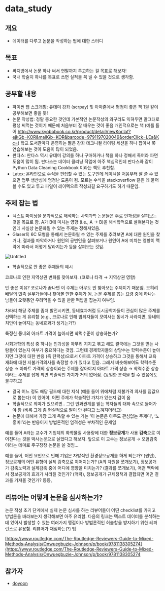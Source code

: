 # data_study
## 개요
- 데이터를 다루고 논문을 작성하는 법에 대한 스터디

## 목표 
- 싸지방에서 논문 하나 써서 연말까지 투고하는 걸 목표로 해보자!
- 국내 학술지 하나를 목표로 쓰면 실적을 꼭 낼 수 있을 것으로 생각함. 

## 공부할 내용
- 파이썬 웹 스크래핑: 유데미 강좌 (scrpay) 및 아마존에서 평점이 좋은 책 1권 같이 공부해보면 좋을 듯! 
- 논문 작성법: 정말 중요한 것인데 기본적인 논문작성의 와꾸라도 익혀두면 말그대로 평생 써먹는 것이기 때문에 처음부터 잘 배우는 것이 좋음
            개인적으로는 책 (예를 들어 http://www.kyobobook.co.kr/product/detailViewKor.laf?ejkGb=KOR&mallGb=KOR&barcode=9791197020049&orderClick=LEa&Kc=)
            학교 도서관마다 운영하는 짦은 강좌
            테크니컬 라이팅 세션을 하나 잡아서 쭉 연습해보는 것이 도움이 많이 되었음. 
- 판다스: 판다스 역시 유데미 강의를 하나 구매하거나 책을 하나 정해서 죽어라 파면 도움이 많이 됨. 판다스는 데이터 클리닝 작업에 아주 핵심적인데 판다스와 같이 Python Data Cleaning Cookbook
         이라는 책도 추천함.  
- Latex: 온라인으로 수식을 편집할 수 있는 도구인데 레이텍을 처음부터 잘 쓸 수 있으면 업무 생산성에 엄청난 도움이 됨. 모르는 수식을 stackoverflow 같은 데 물어볼 수도 있고 투고 파일이 레이텍으로 작성되길 요구하기도 하기 때문임. 


## 주제 잡는 법

- 텍스트 마이닝을 문과적으로 해석하는 사회과학 논문들은 주로 인과성을 살펴보는 것을 목표로 함. A가 B에 미치는 영향 (i.e., A → B)을 해석학적으로 살펴본다는 것인데 사실상 논문화될 수 있는 주제는 정해져있음.
- Glaser의 6C 모형을 통해서 논문화될 수 있는 주제를 추려보면 A에 대한 원인을 찾거나, 결과를 파악하거나 원인의 공변인을 살펴보거나 원인이 A에 미치는 영향이 맥락에 따라서 어떻게 달라지는가 등을 살펴보는 것임.

![Untitled](https://s3-us-west-2.amazonaws.com/secure.notion-static.com/d401b442-8046-4b72-b107-933f53ec8648/Untitled.png)

- 학술적으로 안 좋은 주제들의 예시

코로나로 인한 지역상권 변화를 찾아보자. (코로나 타격 → 지역상권 영향)

안 좋은 이유? 코로나가 끝나면 이 주제는 아무도 안 찾아보는 주제이기 때문임. 오히려 배달의 민족 실무가들이나 찾아볼 만한 주제가 됨. 논문 주제를 뽑는 요령 중에 하나는 남들이 오랫동안 우려먹을 수 있을 만한 떡밥을 잡는지 여부임.

차라리 해당 주제를 좀더 발전시키면, 동네효과처럼 도시공학자들이 관심이 많은 주제를 선택하는 게 유리함 (e.g., 코로나로 인해 범죄자들이 모여사는 동네가 사라지면, 동네의 치안이 높아지는 동네효과가 생기는가?)  

특정한 동네의 아파트 가격이 높아지면 학력수준이 상승하는가? 

사회과학의 특성 중 하나는 인과성을 아무리 지지고 볶고 해도 결국에는 그것을 믿는 사람들이 있는지 여부가 중요하다는 것임. 그런데 경제학자들의 상당수는 학력수준이 높아지면 그것에 대한 반응 (즉 탄력성)으로서 아파트 가격이 상승하고 그것을 통해서 교육재화에 대한 지불가격의사를 측정할 수가 있다고 믿음. 그래서 비슷해보여도 학력수준 상승 → 아파트 가격의 상승이라는 주제를 잡아야지 아파트 가격 상승 → 학력수준 상승이라는 주제를 잡게 되면 학술적인 가치가 거의 없어짐. (동일한 분석을 할 수 있음에도 불구하고) 

- 결국 어느 정도 해당 필드에 대한 지식 (예를 들어 위에처럼 지불가격 의사를 집값으로 뽑는다) 이 있어야, 어떤 주제가 학술적인 가치가 있는지 감이 옴
- 학술적으로 의미가 있으려면.. 그런 인과관계를 믿는 학자들의 대화 속으로 들어가야 함 (비록 그게 좀 현실적으로 말이 안 된다고 느껴지더라고)
- 논문에 대해서 가장 크게 욕할 수 있는 거는 ‘이 논문은 아무도 관심없는 주제다’, ‘노흥미!’라는 반응이지 방법론적인 엄격성은 부차적인 문제임

예를 들어 A라는 교수가 기업체의 화학물질 사용량에 대한 **정보공개**가 사용 **감축**으로 이어진다는 것을 박사논문으로 실었다고 해보자. 앞으로 이 교수는 정보공개 → 오염감축이라는 테마로 주구장창 논문을 쓸 것임…

예를 들어, 어떤 요인으로 인해 기업은 자발적인 환경정보공개를 하게 되는가? (원인), 정보공개의 어떤 유형이 실제 감축으로 이어지는가? (A의 차원을 쪼개보기), 정보공개가 감축노력과 실제감축 중에 어디에 영향을 미치는가? (결과를 쪼개보기), 어떤 맥락에서 정보공개의 효과가 사라질 것인가? (맥락), 정보공개가 규제정책과 결합되면 어떤 결과를 가져올 것인가? 등등, 


## 리뷰어는 어떻게 논문을 심사하는가?
논문 작성 초기 단계에서 실제 논문 심사를 하는 리뷰어들이 어떤 checklist를 가지고 방법론을 바라보는지 생각해보면 아주 유리함. 다음의 링크는 텍스트 데이터를 분석하는 데 있어서 발생할 수 있는 여러가지 맹점이나 방법론적인 허술함을 방지하기 위한 레퍼런스로 유용함. 리뷰어가 채점하는(?) 법

[https://www.routledge.com/The-Routledge-Reviewers-Guide-to-Mixed-Methods-Analysis/Onwuegbuzie-Johnson/p/book/9781138305274](https://www.routledge.com/The-Routledge-Reviewers-Guide-to-Mixed-Methods-Analysis/Onwuegbuzie-Johnson/p/book/9781138305274


## 참가자
- [doyoon](https://github.com/cosmos1030)
